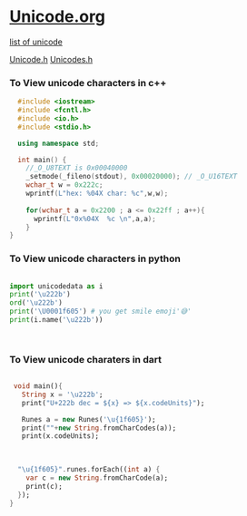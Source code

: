 
# [Unicode.org](https://unicode.org/charts/) 

[list of unicode](https://www.ssec.wisc.edu/~tomw/java/unicode.html#x2200)

[Unicode.h](https://github.com/engineer-ece/Unicode/blob/master/c%2B%2B/Unicode.h)
[Unicodes.h](https://github.com/engineer-ece/Unicode/blob/master/c%2B%2B/Unicodes.h)

###  To View unicode characters in c++ 

```cpp
  #include <iostream>
  #include <fcntl.h>
  #include <io.h>
  #include <stdio.h>

  using namespace std;

  int main() {
    //_O_U8TEXT is 0x00040000  
    _setmode(_fileno(stdout), 0x00020000); // _O_U16TEXT
    wchar_t w = 0x222c;
    wprintf(L"hex: %04X char: %c",w,w);
    
    for(wchar_t a = 0x2200 ; a <= 0x22ff ; a++){
      wprintf(L"0x%04X  %c \n",a,a);
    }
}
```


###  To View unicode characters in python

```python
 
import unicodedata as i
print('\u222b')
ord('\u222b')
print('\U0001f605') # you get smile emoji'😅'
print(i.name('\u222b'))

   
```

### To View unicode charaters in dart

```dart 

 void main(){
   String x = '\u222b';
   print("U+222b dec = ${x} => ${x.codeUnits}");

   Runes a = new Runes('\u{1f605}');
   print(""+new String.fromCharCodes(a));
   print(x.codeUnits);
   
  

  "\u{1f605}".runes.forEach((int a) { 
    var c = new String.fromCharCode(a);
    print(c);
  });
}

```
